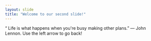 ```yaml
---
layout: slide
title: "Welcome to our second slide!"
---
```

“ Life is what happens when you're busy making other plans.” — John Lennon.
Use the left arrow to go back!
